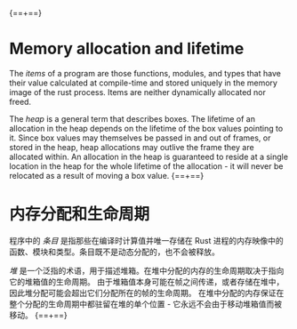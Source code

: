 {==+==}
# Memory allocation and lifetime

The _items_ of a program are those functions, modules, and types that have their
value calculated at compile-time and stored uniquely in the memory image of the
rust process. Items are neither dynamically allocated nor freed.

The _heap_ is a general term that describes boxes.  The lifetime of an
allocation in the heap depends on the lifetime of the box values pointing to
it. Since box values may themselves be passed in and out of frames, or stored
in the heap, heap allocations may outlive the frame they are allocated within.
An allocation in the heap is guaranteed to reside at a single location in the
heap for the whole lifetime of the allocation - it will never be relocated as
a result of moving a box value.
{==+==}
# 内存分配和生命周期

程序中的 _条目_ 是指那些在编译时计算值并唯一存储在 Rust 进程的内存映像中的函数、模块和类型。条目既不是动态分配的，也不会被释放。

_堆_ 是一个泛指的术语，用于描述堆箱。在堆中分配的内存的生命周期取决于指向它的堆箱值的生命周期。
由于堆箱值本身可能在帧之间传递，或者存储在堆中，因此堆分配可能会超出它们分配所在的帧的生命周期。
在堆中分配的内存保证在整个分配的生命周期中都驻留在堆的单个位置 - 它永远不会由于移动堆箱值而被移动。
{==+==}